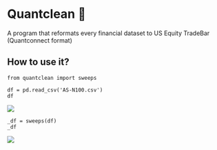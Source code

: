 # Quantclean 🧹

A program that reformats every financial dataset to US Equity TradeBar (Quantconnect format)

## How to use it? 

```
from quantclean import sweeps

df = pd.read_csv('AS-N100.csv')
df
```
<img src="https://i.ibb.co/zVfYx5J/Capture.jpg"/>

```
_df = sweeps(df)
_df
```
<img src="https://i.ibb.co/YdncjPz/Capture.jpg"/>
